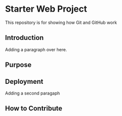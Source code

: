# Starter Web Project

This repository is for showing how Git and GitHub work

## Introduction
Adding a paragraph over here.

## Purpose

## Deployment
Adding a second paragaph

## How to Contribute